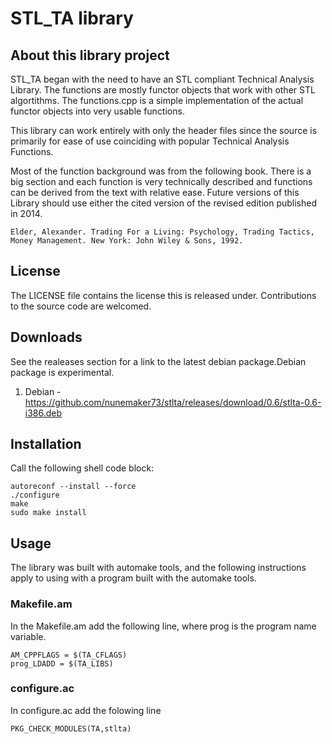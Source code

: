 # STL_TA library

## About this library project
STL_TA began with the need to have an STL compliant Technical Analysis Library. The functions are mostly functor objects that work with other STL algortithms. The functions.cpp is a simple implementation of the actual functor objects into very usable functions.

This library can work entirely with only the header files since the source is primarily for ease of use coinciding with popular Technical Analysis Functions.

Most of the function background was from the following book. There is a big section and each function is very technically described and functions can be derived from the text with relative ease. Future versions of this Library should use either the cited version of the revised edition published in 2014.

	Elder, Alexander. Trading For a Living: Psychology, Trading Tactics, Money Management. New York: John Wiley & Sons, 1992.
	
## License
The LICENSE file contains the license this is released under. Contributions to the source code are welcomed.

## Downloads
See the realeases section for a link to the latest debian package.Debian package is experimental.

1. Debian - https://github.com/nunemaker73/stlta/releases/download/0.6/stlta-0.6-i386.deb

## Installation
Call the following shell code block:

	autoreconf --install --force
	./configure
	make
	sudo make install
	
## Usage
The library was built with automake tools, and the following instructions apply to using with a program built with the automake tools.

### Makefile.am
In the Makefile.am add the following line, where prog is the program name variable.

	AM_CPPFLAGS = $(TA_CFLAGS)
	prog_LDADD = $(TA_LIBS)


### configure.ac
In configure.ac add the folowing line

	PKG_CHECK_MODULES(TA,stlta)
